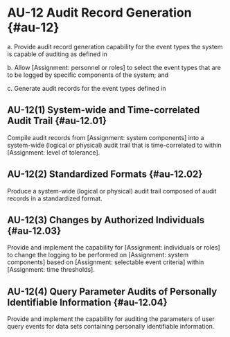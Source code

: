 # AU-12 Audit Record Generation {#au-12}

a. Provide audit record generation capability for the event types the system is capable of auditing as defined in 

b. Allow [Assignment: personnel or roles] to select the event types that are to be logged by specific components of the system; and

c. Generate audit records for the event types defined in 

## AU-12(1) System-wide and Time-correlated Audit Trail {#au-12.01}

Compile audit records from [Assignment: system components] into a system-wide (logical or physical) audit trail that is time-correlated to within [Assignment: level of tolerance].

## AU-12(2) Standardized Formats {#au-12.02}

Produce a system-wide (logical or physical) audit trail composed of audit records in a standardized format.

## AU-12(3) Changes by Authorized Individuals {#au-12.03}

Provide and implement the capability for [Assignment: individuals or roles] to change the logging to be performed on [Assignment: system components] based on [Assignment: selectable event criteria] within [Assignment: time thresholds].

## AU-12(4) Query Parameter Audits of Personally Identifiable Information {#au-12.04}

Provide and implement the capability for auditing the parameters of user query events for data sets containing personally identifiable information.

